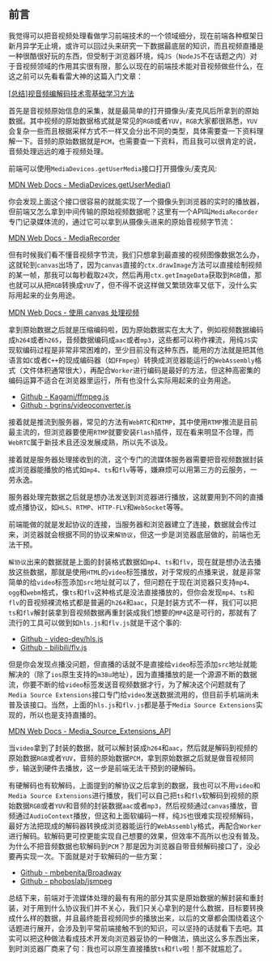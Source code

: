 ## 前言

我觉得可以把音视频处理看做学习前端技术的一个领域细分，现在前端各种框架日新月异学无止境，或许可以回过头来研究一下数据最底层的知识，而且视频直播是一种很酷很好玩的东西，但受制于浏览器环境，纯`JS`（`NodeJS`不在话题之内）对于音视频领域的作用其实很有限，那么以现在的前端技术能对音视频做些什么，在这之前可以先看看雷大神的这篇入门文章：

[[总结]视音频编解码技术零基础学习方法](https://blog.csdn.net/leixiaohua1020/article/details/18893769)

首先是音视频原始信息的采集，就是最简单的打开摄像头/麦克风后所拿到的原始数据。其中视频的原始数据格式就是常见的`RGB`或者`YUV`，`RGB`大家都很熟悉，`YUV`会复杂一些而且根据采样方式不一样又会分出不同的类型，具体需要查一下资料理解一下。音频的原始数据就是`PCM`，也需要查一下资料，而且我可以很肯定的说，音频处理远远的难于视频处理。

前端可以使用`MediaDevices.getUserMedia`接口打开摄像头/麦克风:

[MDN Web Docs - MediaDevices.getUserMedia()](https://developer.mozilla.org/zh-CN/docs/Web/API/MediaDevices/getUserMedia)

你会发现上面这个接口很容易的就能实现了一个摄像头到浏览器的实时的播放器，但前端又怎么拿到中间传输的原始视频数据呢？这里有一个API叫`MediaRecorder`专门记录媒体流的，通过它可以拿到从摄像头进来的原始音视频字节流：

[MDN Web Docs - MediaRecorder](https://developer.mozilla.org/zh-CN/docs/Web/API/MediaRecorder)

但有时候我们看不懂音视频字节流，我们只想拿到最直接的视频图像数据怎么办，这就轮到`canvas`出场了，因为`canvas`直接的`ctx.drawImage`方法可以直接绘制视频的某一帧，那我可以每秒截取`24`次，然后再用`ctx.getImageData`获取到`RGB`值，那也就可以从把`RGB`转换成`YUV`了，但不得不说这样做又繁琐效率又低下，没什么实际用起来的业务用途。

[MDN Web Docs - 使用 canvas 处理视频](https://developer.mozilla.org/zh-CN/docs/Web/API/Canvas_API/Manipulating_video_using_canvas)

拿到原始数据之后就是压缩编码啦，因为原始数据实在太大了，例如视频数据编码成`h264`或者`h265`，音频数据编码成`aac`或者`mp3`，这些都可以称作裸流，用纯`JS`实现软编码过程是非常非常困难的，至少目前没有这种东西，能用的方法就是把其他语言如`C`或者`C++`的现成编码器（如`FFmpeg`）转换成浏览器能运行的`WebAssembly`格式（文件体积通常很大），再配合`Worker`进行编码是最好的方法，但这种高密集的编码运算不适合在浏览器里运行，所有也没什么实际用起来的业务用途。

- [Github - Kagami/ffmpeg.js](https://github.com/Kagami/ffmpeg.js)
- [Github - bgrins/videoconverter.js](https://github.com/bgrins/videoconverter.js)

接着就是推流到服务器，常见的方法有`WebRTC`和`RTMP`，其中使用`RTMP`推流是目前最主流的，但浏览器要使用`RTMP`就要安装`Flash`插件，现在看来明显不合理，而`WebRTC`属于新技术且还没发展成熟，所以先不谈及。

接着就是服务器处理接收到的流，这个专门的流媒体服务器需要把音视频数据封装成浏览器能播放的格式如`mp4`、`ts`和`flv`等等，嫌麻烦可以用第三方的云服务，一劳永逸。

服务器处理完数据之后就是想办法发送到浏览器进行播放，这就要用到不同的直播或点播协议，如`HLS`、`RTMP`、`HTTP-FLV`和`WebSocket`等等。

前端能做的就是发起协议的连接，当服务器和浏览器建立了连接，数据就会传过来，浏览器就会根据不同的协议来`解协议`，但这一步是浏览器底层做的，前端也无法干预。

`解协议`出来的数据就是上面的封装格式数据如`mp4`、`ts`和`flv`，现在就是想办法去播放这些数据，那就是使用`HTML`的`video`标签播放，对于常规的点播来说，就是非常简单的给`video`标签添加`src`地址就可以了，但问题在于现在浏览器只支持`mp4`、`ogg`和`webm`格式，像`ts`和`flv`这种格式是没法直接播放的，但你会发现`mp4`、`ts`和`flv`的音视频裸流格式都是普遍的`h264`和`aac`，只是封装方式不一样，我们可以把`ts`和`flv`解封装拿到音视频数据再重封装成我们想要的`MP4`这是可行的，那就有了流行的工具可以做到如`hls.js`和`flv.js`就是干这个事的:

- [Github - video-dev/hls.js](https://github.com/video-dev/hls.js)
- [Github - bilibili/flv.js](https://github.com/bilibili/flv.js)

但是你会发现点播没问题，但直播的话就不是直接给`video`标签添加`src`地址就能解决的（除了`ios`原生支持的`m38u`地址），因为直播播放的是一个源源不断的数据流，你要不断的给`video`标签发送音视频数据才行，为了解决这个问题就有了`Media Source Extensions`接口专门给`video`发送数据流用的，但目前手机端尚未普及该接口。当然，上面的`hls.js`和`flv.js`都是基于`Media Source Extensions`实现的，所以也是支持直播的。

[MDN Web Docs - Media_Source_Extensions_API](https://developer.mozilla.org/zh-CN/docs/Web/API/Media_Source_Extensions_API)

当`video`拿到了封装的数据，就可以解封装成`h264`和`aac`，然后就是解码到视频的原始数据`RGB`或者`YUV`，音频的原始数据`PCM`，拿到原始数据之后就是做音视频同步，输送到硬件去播放，这一步是前端无法干预到的硬解码。

有硬解码也有软解码，上面提到的解协议之后拿到的数据，我也可以不用`video`和`Media Source Extensions`进行播放，我们可以自己把`ts`和`flv`软解码到视频的原始数据`RGB`或者`YUV`和音频的封装数据`aac`或者`mp3`，然后视频通过`canvas`播放，音频通过`AudioContext`播放，但这和上面软编码一样，纯`JS`也很难实现视频解码，最好方法把现成的解码器转换成浏览器能运行的`WebAssembly`格式，再配合`Worker`进行解码。软解码更可控更能实现自己想要的效果，但效率不高所以也没有普及。为什么不把音频数据也软解码到`PCM`？那是因为浏览器自带音频解码接口了，没必要再实现一次。下面就是对于软解码的一些方案：

- [Github - mbebenita/Broadway](https://github.com/mbebenita/Broadway)
- [Github - phoboslab/jsmpeg](https://github.com/phoboslab/jsmpeg)

总结下来，前端对于流媒体处理的最有有用的部分其实是原始数据的解封装和重封装，对于用到什么协议我们并不关心，我们只关心拿到的是什么数据，目标要转换成什么样的数据，并且最终能音视频同步的播放出来，以后的文章都会围绕着这个话题进行展开，会涉及到平常前端接触不到的知识，可以坚持的话就看下去吧。其实可以把这种做法看成技术开发向浏览器妥协的一种做法，搞出这么多东西出来，到时浏览器厂商来了句：我也可以原生直接播放`ts`和`flv`啦！那不就尴尬了。
